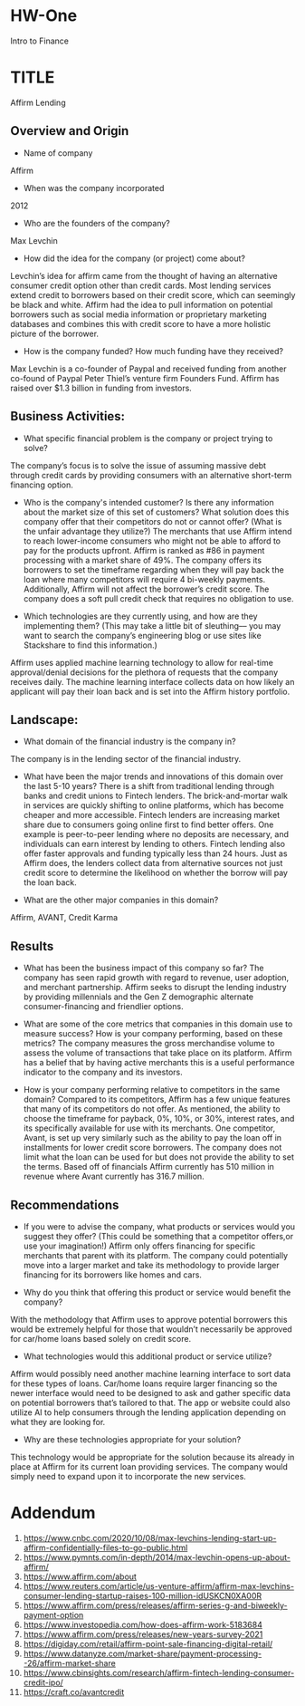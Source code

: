 # HW-One
Intro to Finance
# TITLE
Affirm Lending

## Overview and Origin

* Name of company

Affirm

* When was the company incorporated

2012

* Who are the founders of the company? 

Max Levchin

* How did the idea for the company (or project) come about?

Levchin’s idea for affirm came from the thought of having an alternative consumer credit option other than credit cards. Most lending services extend credit to borrowers based on their credit score, which can seemingly be black and white. Affirm had the idea to pull information on potential borrowers such as social media information or proprietary marketing databases and combines this with credit score to have a more holistic picture of the borrower. 

* How is the company funded? How much funding have they received?

Max Levchin is a co-founder of Paypal and received funding from another co-found of Paypal Peter Thiel’s venture firm Founders Fund. Affirm has raised over $1.3 billion in funding from investors. 


## Business Activities:

* What specific financial problem is the company or project trying to solve?

The company’s focus is to solve the issue of assuming massive debt through credit cards by providing consumers with an alternative short-term financing option. 

* Who is the company's intended customer?  Is there any information about the market size of this set of customers?
What solution does this company offer that their competitors do not or cannot offer? (What is the unfair advantage they utilize?)
The merchants that use Affirm intend to reach lower-income consumers who might not be able to afford to pay for the products upfront. Affirm is ranked as #86 in payment processing with a market share of 49%. The company offers its borrowers to set the timeframe regarding when they will pay back the loan where many competitors will require 4 bi-weekly payments. Additionally, Affirm will not affect the borrower’s credit score. The company does a soft pull credit check that requires no obligation to use.  

* Which technologies are they currently using, and how are they implementing them? (This may take a little bit of sleuthing–– you may want to search the company’s engineering blog or use sites like Stackshare to find this information.)

Affirm uses applied machine learning technology to allow for real-time approval/denial decisions for the plethora of requests that the company receives daily. The machine learning interface collects data on how likely an applicant will pay their loan back and is set into the Affirm history portfolio. 

## Landscape:

* What domain of the financial industry is the company in?

The company is in the lending sector of the financial industry. 

* What have been the major trends and innovations of this domain over the last 5-10 years?
There is a shift from traditional lending through banks and credit unions to Fintech lenders. The brick-and-mortar walk in services are quickly shifting to online platforms, which has become cheaper and more accessible. Fintech lenders are increasing market share due to consumers going online first to find better offers. One example is peer-to-peer lending where no deposits are necessary, and individuals can earn interest by lending to others. Fintech lending also offer faster approvals and funding typically less than 24 hours. Just as Affirm does, the lenders collect data from alternative sources not just credit score to determine the likelihood on whether the borrow will pay the loan back. 

* What are the other major companies in this domain?

Affirm, AVANT, Credit Karma

## Results

* What has been the business impact of this company so far?
The company has seen rapid growth with regard to revenue, user adoption, and merchant partnership. Affirm seeks to disrupt the lending industry by providing millennials and the Gen Z demographic alternate consumer-financing and friendlier options. 

* What are some of the core metrics that companies in this domain use to measure success? How is your company performing, based on these metrics?
The company measures the gross merchandise volume to assess the volume of transactions that take place on its platform. Affirm has a belief that by having active merchants this is a useful performance indicator to the company and its investors.

* How is your company performing relative to competitors in the same domain?
Compared to its competitors, Affirm has a few unique features that many of its competitors do not offer. As mentioned, the ability to choose the timeframe for payback, 0%, 10%, or 30%, interest rates, and its specifically available for use with its merchants. One competitor, Avant, is set up very similarly such as the ability to pay the loan off in installments for lower credit score borrowers. The company does not limit what the loan can be used for but does not provide the ability to set the terms. Based off of financials Affirm currently has 510 million in revenue where Avant currently has 316.7 million. 


## Recommendations

* If you were to advise the company, what products or services would you suggest they offer? (This could be something that a competitor offers,or use your imagination!)
Affirm only offers financing for specific merchants that parent with its platform. The company could potentially move into a larger market and take its methodology to provide larger financing for its borrowers like homes and cars.

* Why do you think that offering this product or service would benefit the company?

With the methodology that Affirm uses to approve potential borrowers this would be extremely helpful for those that wouldn’t necessarily be approved for car/home loans based solely on credit score. 


* What technologies would this additional product or service utilize?

Affirm would possibly need another machine learning interface to sort data for these types of loans. Car/home loans require larger financing so the newer interface would need to be designed to ask and gather specific data on potential borrowers that’s tailored to that. The app or website could also utilize AI to help consumers through the lending application depending on what they are looking for.

* Why are these technologies appropriate for your solution? 

This technology would be appropriate for the solution because its already in place at Affirm for its current loan providing services. The company would simply need to expand upon it to incorporate the new services. 

# Addendum

1.	https://www.cnbc.com/2020/10/08/max-levchins-lending-start-up-affirm-confidentially-files-to-go-public.html
2.	https://www.pymnts.com/in-depth/2014/max-levchin-opens-up-about-affirm/
3.	https://www.affirm.com/about
4.	https://www.reuters.com/article/us-venture-affirm/affirm-max-levchins-consumer-lending-startup-raises-100-million-idUSKCN0XA00R
5.	https://www.affirm.com/press/releases/affirm-series-g-and-biweekly-payment-option
6.	https://www.investopedia.com/how-does-affirm-work-5183684
7.	https://www.affirm.com/press/releases/new-years-survey-2021
8.	https://digiday.com/retail/affirm-point-sale-financing-digital-retail/
9.	https://www.datanyze.com/market-share/payment-processing--26/affirm-market-share
10.	https://www.cbinsights.com/research/affirm-fintech-lending-consumer-credit-ipo/
11.	https://craft.co/avantcredit

